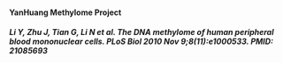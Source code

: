 #### YanHuang Methylome Project





























##### Li Y, Zhu J, Tian G, Li N et al. The DNA methylome of human peripheral blood mononuclear cells. PLoS Biol 2010 Nov 9;8(11):e1000533. PMID: 21085693
